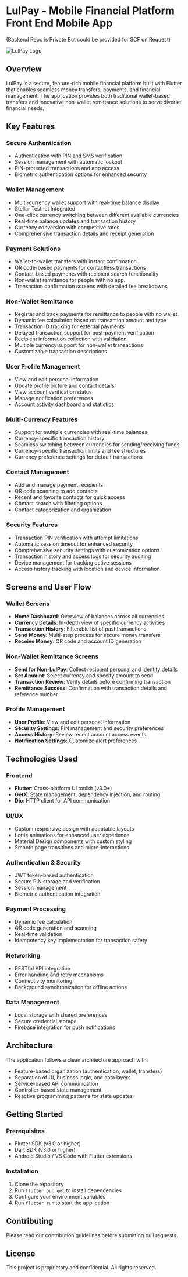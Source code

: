 # LulPay - Mobile Financial Platform Front End Mobile App

(Backend Repo is Private But could be provided for SCF on Request)

![LulPay Logo](assets/logos/logo1.png)

## Overview

LulPay is a secure, feature-rich mobile financial platform built with Flutter that enables seamless money transfers, payments, and financial management. The application provides both traditional wallet-based transfers and innovative non-wallet remittance solutions to serve diverse financial needs.

## Key Features

### Secure Authentication
- Authentication with PIN and SMS verification
- Session management with automatic lockout
- PIN-protected transactions and app access
- Biometric authentication options for enhanced security

### Wallet Management
- Multi-currency wallet support with real-time balance display
- Stellar Testnet Integrated
- One-click currency switching between different available currencies
- Real-time balance updates and transaction history
- Currency conversion with competitive rates
- Comprehensive transaction details and receipt generation

### Payment Solutions
- Wallet-to-wallet transfers with instant confirmation
- QR code-based payments for contactless transactions
- Contact-based payments with recipient search functionality
- Non-wallet remittance for people with no app.
- Transaction confirmation screens with detailed fee breakdowns

### Non-Wallet Remittance
- Register and track payments for remittance to people with no wallet.
- Dynamic fee calculation based on transaction amount and type
- Transaction ID tracking for external payments
- Delayed transaction support for post-payment verification
- Recipient information collection with validation
- Multiple currency support for non-wallet transactions
- Customizable transaction descriptions

### User Profile Management
- View and edit personal information
- Update profile picture and contact details
- View account verification status
- Manage notification preferences
- Account activity dashboard and statistics

### Multi-Currency Features
- Support for multiple currencies with real-time balances
- Currency-specific transaction history
- Seamless switching between currencies for sending/receiving funds
- Currency-specific transaction limits and fee structures
- Currency preference settings for default transactions

### Contact Management
- Add and manage payment recipients
- QR code scanning to add contacts
- Recent and favorite contacts for quick access
- Contact search with filtering options
- Contact categorization and organization

### Security Features
- Transaction PIN verification with attempt limitations
- Automatic session timeout for enhanced security
- Comprehensive security settings with customization options
- Transaction history and access logs for security auditing
- Device management for tracking active sessions
- Access history tracking with location and device information

## Screens and User Flow

### Wallet Screens
- **Home Dashboard**: Overview of balances across all currencies
- **Currency Details**: In-depth view of specific currency activities
- **Transaction History**: Filterable list of past transactions
- **Send Money**: Multi-step process for secure money transfers
- **Receive Money**: QR code and account ID generation

### Non-Wallet Remittance Screens
- **Send for Non-LulPay**: Collect recipient personal and identity details
- **Set Amount**: Select currency and specify amount to send
- **Transaction Review**: Verify details before confirming transaction
- **Remittance Success**: Confirmation with transaction details and reference number

### Profile Management
- **User Profile**: View and edit personal information
- **Security Settings**: PIN management and security preferences
- **Access History**: Review recent account access events
- **Notification Settings**: Customize alert preferences

## Technologies Used

### Frontend
- **Flutter**: Cross-platform UI toolkit (v3.0+)
- **GetX**: State management, dependency injection, and routing
- **Dio**: HTTP client for API communication

### UI/UX
- Custom responsive design with adaptable layouts
- Lottie animations for enhanced user experience
- Material Design components with custom styling
- Smooth page transitions and micro-interactions

### Authentication & Security
- JWT token-based authentication
- Secure PIN storage and verification
- Session management
- Biometric authentication integration

### Payment Processing
- Dynamic fee calculation
- QR code generation and scanning
- Real-time validation
- Idempotency key implementation for transaction safety

### Networking
- RESTful API integration
- Error handling and retry mechanisms
- Connectivity monitoring
- Background synchronization for offline actions

### Data Management
- Local storage with shared preferences
- Secure credential storage
- Firebase integration for push notifications

## Architecture

The application follows a clean architecture approach with:

- Feature-based organization (authentication, wallet, transfers)
- Separation of UI, business logic, and data layers
- Service-based API communication
- Controller-based state management
- Reactive programming patterns for state updates

## Getting Started

### Prerequisites
- Flutter SDK (v3.0 or higher)
- Dart SDK (v3.0 or higher)
- Android Studio / VS Code with Flutter extensions

### Installation
1. Clone the repository
2. Run `flutter pub get` to install dependencies
3. Configure your environment variables
4. Run `flutter run` to start the application

## Contributing

Please read our contribution guidelines before submitting pull requests.

## License

This project is proprietary and confidential. All rights reserved.
